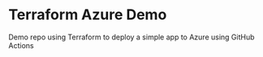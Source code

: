 # Terraform Azure Demo

Demo repo using Terraform to deploy a simple app to Azure using GitHub Actions
